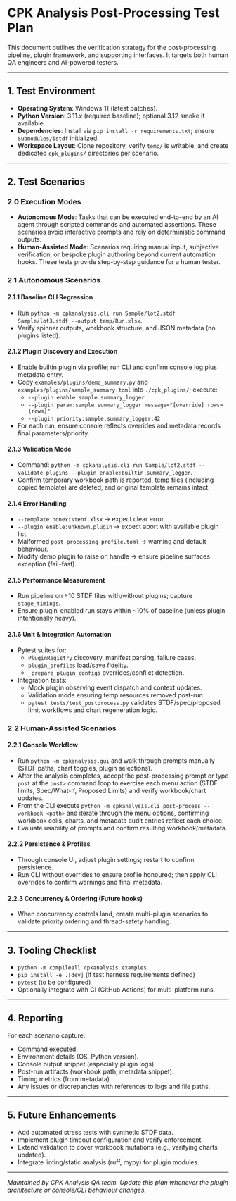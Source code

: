 # CPK Analysis Post-Processing Test Plan

This document outlines the verification strategy for the post-processing pipeline, plugin framework, and supporting interfaces. It targets both human QA engineers and AI-powered testers.

---

## 1. Test Environment

- **Operating System**: Windows 11 (latest patches).
- **Python Version**: 3.11.x (required baseline); optional 3.12 smoke if available.
- **Dependencies**: Install via `pip install -r requirements.txt`; ensure `Submodules/istdf` initialized.
- **Workspace Layout**: Clone repository, verify `temp/` is writable, and create dedicated `cpk_plugins/` directories per scenario.

---

## 2. Test Scenarios

### 2.0 Execution Modes

- **Autonomous Mode**: Tasks that can be executed end-to-end by an AI agent through scripted commands and automated assertions. These scenarios avoid interactive prompts and rely on deterministic command outputs.
- **Human-Assisted Mode**: Scenarios requiring manual input, subjective verification, or bespoke plugin authoring beyond current automation hooks. These tests provide step-by-step guidance for a human tester.

### 2.1 Autonomous Scenarios

#### 2.1.1 Baseline CLI Regression

- Run `python -m cpkanalysis.cli run Sample/lot2.stdf Sample/lot3.stdf --output temp/Run.xlsx`.
- Verify spinner outputs, workbook structure, and JSON metadata (no plugins listed).

#### 2.1.2 Plugin Discovery and Execution

- Enable builtin plugin via profile; run CLI and confirm console log plus metadata entry.
- Copy `examples/plugins/demo_summary.py` and `examples/plugins/sample_summary.toml` into `./cpk_plugins/`; execute:
  - `--plugin enable:sample.summary_logger`
  - `--plugin param:sample.summary_logger:message="[override] rows={rows}"`
  - `--plugin priority:sample.summary_logger:42`
- For each run, ensure console reflects overrides and metadata records final parameters/priority.

#### 2.1.3 Validation Mode

- Command: `python -m cpkanalysis.cli run Sample/lot2.stdf --validate-plugins --plugin enable:builtin.summary_logger`.
- Confirm temporary workbook path is reported, temp files (including copied template) are deleted, and original template remains intact.

#### 2.1.4 Error Handling

- `--template nonexistent.xlsx` → expect clear error.
- `--plugin enable:unknown.plugin` → expect abort with available plugin list.
- Malformed `post_processing_profile.toml` → warning and default behaviour.
- Modify demo plugin to raise on handle → ensure pipeline surfaces exception (fail-fast).

#### 2.1.5 Performance Measurement

- Run pipeline on ≥10 STDF files with/without plugins; capture `stage_timings`.
- Ensure plugin-enabled run stays within ~10% of baseline (unless plugin intentionally heavy).

#### 2.1.6 Unit & Integration Automation

- Pytest suites for:
  - `PluginRegistry` discovery, manifest parsing, failure cases.
  - `plugin_profiles` load/save fidelity.
  - `_prepare_plugin_configs` overrides/conflict detection.
- Integration tests:
  - Mock plugin observing event dispatch and context updates.
  - Validation mode ensuring temp resources removed post-run.
  - `pytest tests/test_postprocess.py` validates STDF/spec/proposed limit workflows and chart regeneration logic.

### 2.2 Human-Assisted Scenarios

#### 2.2.1 Console Workflow

- Run `python -m cpkanalysis.gui` and walk through prompts manually (STDF paths, chart toggles, plugin selections).
- After the analysis completes, accept the post-processing prompt or type `post` at the `post>` command loop to exercise each menu action (STDF limits, Spec/What-If, Proposed Limits) and verify workbook/chart updates.
- From the CLI execute `python -m cpkanalysis.cli post-process --workbook <path>` and iterate through the menu options, confirming workbook cells, charts, and metadata audit entries reflect each choice.
- Evaluate usability of prompts and confirm resulting workbook/metadata.

#### 2.2.2 Persistence & Profiles

- Through console UI, adjust plugin settings; restart to confirm persistence.
- Run CLI without overrides to ensure profile honoured; then apply CLI overrides to confirm warnings and final metadata.

#### 2.2.3 Concurrency & Ordering (Future hooks)

- When concurrency controls land, create multi-plugin scenarios to validate priority ordering and thread-safety handling.

---

## 3. Tooling Checklist

- `python -m compileall cpkanalysis examples`
- `pip install -e .[dev]` (if test harness requirements defined)
- `pytest` (to be configured)
- Optionally integrate with CI (GitHub Actions) for multi-platform runs.

---

## 4. Reporting

For each scenario capture:
- Command executed.
- Environment details (OS, Python version).
- Console output snippet (especially plugin logs).
- Post-run artifacts (workbook path, metadata snippet).
- Timing metrics (from metadata).
- Any issues or discrepancies with references to logs and file paths.

---

## 5. Future Enhancements

- Add automated stress tests with synthetic STDF data.
- Implement plugin timeout configuration and verify enforcement.
- Extend validation to cover workbook mutations (e.g., verifying charts updated).
- Integrate linting/static analysis (ruff, mypy) for plugin modules.

---

*Maintained by CPK Analysis QA team. Update this plan whenever the plugin architecture or console/CLI behaviour changes.*
